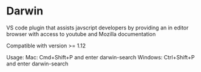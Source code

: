 # Darwin 

VS code plugin that assists javscript developers by providing an in editor browser with access to youtube and Mozilla documentation

Compatible with version >= 1.12

Usage:
Mac: Cmd+Shift+P and enter darwin-search
Windows: Ctrl+Shift+P and enter darwin-search
